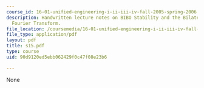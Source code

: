 ```yaml
---
course_id: 16-01-unified-engineering-i-ii-iii-iv-fall-2005-spring-2006
description: Handwritten lecture notes on BIBO Stability and the Bilateral LT, The
  Fourier Transform.
file_location: /coursemedia/16-01-unified-engineering-i-ii-iii-iv-fall-2005-spring-2006/90d9120ed5ebb062429f0c47f08e23b6_s15.pdf
file_type: application/pdf
layout: pdf
title: s15.pdf
type: course
uid: 90d9120ed5ebb062429f0c47f08e23b6

---
```

None
